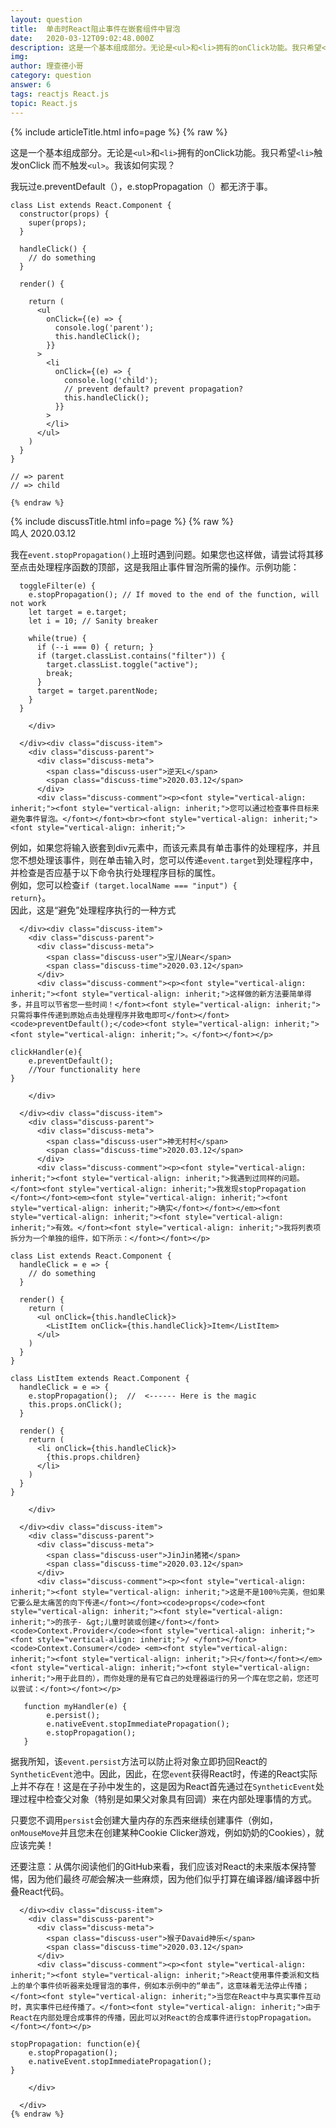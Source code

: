 ```yaml
---
layout: question
title:  单击时React阻止事件在嵌套组件中冒泡
date:   2020-03-12T09:02:48.000Z
description: 这是一个基本组成部分。无论是<ul>和<li>拥有的onClick功能。我只希望<li>触发onClick 而不触发<ul>。我该如何实现？我玩过e....
img: 
author: 理查德小哥
category: question
answer: 6
tags: reactjs React.js
topic: React.js
---
```

<div class="article-root">
  <div class="article">
    {% include articleTitle.html info=page %}
    {% raw %}
    <div class="article-content"><p><font style="vertical-align: inherit;"><font style="vertical-align: inherit;">这是一个基本组成部分。</font><font style="vertical-align: inherit;">无论是</font></font><code>&lt;ul&gt;</code><font style="vertical-align: inherit;"><font style="vertical-align: inherit;">和</font></font><code>&lt;li&gt;</code><font style="vertical-align: inherit;"><font style="vertical-align: inherit;">拥有的onClick功能。</font><font style="vertical-align: inherit;">我只希望</font></font><code>&lt;li&gt;</code><font style="vertical-align: inherit;"><font style="vertical-align: inherit;">触发</font><font style="vertical-align: inherit;">onClick </font><font style="vertical-align: inherit;">而不触发</font></font><code>&lt;ul&gt;</code><font style="vertical-align: inherit;"><font style="vertical-align: inherit;">。</font><font style="vertical-align: inherit;">我该如何实现？</font></font></p>

<p><font style="vertical-align: inherit;"><font style="vertical-align: inherit;">我玩过e.preventDefault（），e.​​stopPropagation（）都无济于事。 </font></font></p>

<pre><code>class List extends React.Component {<font></font>
  constructor(props) {<font></font>
    super(props);<font></font>
  }<font></font>
<font></font>
  handleClick() {<font></font>
    // do something<font></font>
  }<font></font>
<font></font>
  render() {<font></font>
<font></font>
    return (<font></font>
      &lt;ul <font></font>
        onClick={(e) =&gt; {<font></font>
          console.log('parent');<font></font>
          this.handleClick();<font></font>
        }}<font></font>
      &gt;<font></font>
        &lt;li <font></font>
          onClick={(e) =&gt; {<font></font>
            console.log('child');<font></font>
            // prevent default? prevent propagation?<font></font>
            this.handleClick();<font></font>
          }}<font></font>
        &gt;<font></font>
        &lt;/li&gt;       <font></font>
      &lt;/ul&gt;<font></font>
    )<font></font>
  }<font></font>
}<font></font>
<font></font>
// =&gt; parent<font></font>
// =&gt; child<font></font>
</code></pre></div>
    {% endraw %}
  </div>

  <div class="discuss-wrapper">
    {% include discussTitle.html info=page %}
    {% raw %}
    <div class="discuss-item">
        <div class="discuss-parent">
          <div class="discuss-meta">
            <span class="discuss-user">鸣人</span>
            <span class="discuss-time">2020.03.12</span>
          </div>
          <div class="discuss-comment"><p><font style="vertical-align: inherit;"><font style="vertical-align: inherit;">我在</font></font><code>event.stopPropagation()</code><font style="vertical-align: inherit;"><font style="vertical-align: inherit;">上班时</font><font style="vertical-align: inherit;">遇到问题</font><font style="vertical-align: inherit;">。</font><font style="vertical-align: inherit;">如果您也这样做，请尝试将其移至点击处理程序函数的顶部，这是我阻止事件冒泡所需的操作。</font><font style="vertical-align: inherit;">示例功能：</font></font></p>

<pre><code>  toggleFilter(e) {<font></font>
    e.stopPropagation(); // If moved to the end of the function, will not work<font></font>
    let target = e.target;<font></font>
    let i = 10; // Sanity breaker<font></font>
<font></font>
    while(true) {<font></font>
      if (--i === 0) { return; }<font></font>
      if (target.classList.contains("filter")) {<font></font>
        target.classList.toggle("active");<font></font>
        break;<font></font>
      }<font></font>
      target = target.parentNode;<font></font>
    }<font></font>
  }<font></font>
</code></pre></div>
        </div>
        
      </div><div class="discuss-item">
        <div class="discuss-parent">
          <div class="discuss-meta">
            <span class="discuss-user">逆天L</span>
            <span class="discuss-time">2020.03.12</span>
          </div>
          <div class="discuss-comment"><p><font style="vertical-align: inherit;"><font style="vertical-align: inherit;">您可以通过检查事件目标来避免事件冒泡。</font></font><br><font style="vertical-align: inherit;"><font style="vertical-align: inherit;">
例如，如果您将输入嵌套到div元素中，而该元素具有单击事件的处理程序，并且您不想处理该事件，则在单击输入时，您可以传递</font></font><code>event.target</code><font style="vertical-align: inherit;"><font style="vertical-align: inherit;">到处理程序中，并检查是否应基于以下命令执行处理程序目标的属性。</font></font><br><font style="vertical-align: inherit;"><font style="vertical-align: inherit;">
例如，您可以检查</font></font><code>if (target.localName === "input") { return}</code><font style="vertical-align: inherit;"><font style="vertical-align: inherit;">。</font></font><br><font style="vertical-align: inherit;"><font style="vertical-align: inherit;">
因此，这是“避免”处理程序执行的一种方式</font></font></p></div>
        </div>
        
      </div><div class="discuss-item">
        <div class="discuss-parent">
          <div class="discuss-meta">
            <span class="discuss-user">宝儿Near</span>
            <span class="discuss-time">2020.03.12</span>
          </div>
          <div class="discuss-comment"><p><font style="vertical-align: inherit;"><font style="vertical-align: inherit;">这样做的新方法要简单得多，并且可以节省您一些时间！</font><font style="vertical-align: inherit;">只需将事件传递到原始点击处理程序并致电即可</font></font><code>preventDefault();</code><font style="vertical-align: inherit;"><font style="vertical-align: inherit;">。</font></font></p>

<pre><code>clickHandler(e){<font></font>
    e.preventDefault();<font></font>
    //Your functionality here<font></font>
}<font></font>
</code></pre></div>
        </div>
        
      </div><div class="discuss-item">
        <div class="discuss-parent">
          <div class="discuss-meta">
            <span class="discuss-user">神无村村</span>
            <span class="discuss-time">2020.03.12</span>
          </div>
          <div class="discuss-comment"><p><font style="vertical-align: inherit;"><font style="vertical-align: inherit;">我遇到过同样的问题。</font><font style="vertical-align: inherit;">我发现stopPropagation </font></font><em><font style="vertical-align: inherit;"><font style="vertical-align: inherit;">确实</font></font></em><font style="vertical-align: inherit;"><font style="vertical-align: inherit;">有效。</font><font style="vertical-align: inherit;">我将列表项拆分为一个单独的组件，如下所示：</font></font></p>

<pre class="lang-jsx prettyprint-override"><code>class List extends React.Component {<font></font>
  handleClick = e =&gt; {<font></font>
    // do something<font></font>
  }<font></font>
<font></font>
  render() {<font></font>
    return (<font></font>
      &lt;ul onClick={this.handleClick}&gt;<font></font>
        &lt;ListItem onClick={this.handleClick}&gt;Item&lt;/ListItem&gt; <font></font>
      &lt;/ul&gt;<font></font>
    )<font></font>
  }<font></font>
}<font></font>
<font></font>
class ListItem extends React.Component {<font></font>
  handleClick = e =&gt; {<font></font>
    e.stopPropagation();  //  &lt;------ Here is the magic<font></font>
    this.props.onClick();<font></font>
  }<font></font>
<font></font>
  render() {<font></font>
    return (<font></font>
      &lt;li onClick={this.handleClick}&gt;<font></font>
        {this.props.children}<font></font>
      &lt;/li&gt;       <font></font>
    )<font></font>
  }<font></font>
}<font></font>
</code></pre></div>
        </div>
        
      </div><div class="discuss-item">
        <div class="discuss-parent">
          <div class="discuss-meta">
            <span class="discuss-user">JinJin猪猪</span>
            <span class="discuss-time">2020.03.12</span>
          </div>
          <div class="discuss-comment"><p><font style="vertical-align: inherit;"><font style="vertical-align: inherit;">这是不是100％完美，但如果它要么是太痛苦的向下传递</font></font><code>props</code><font style="vertical-align: inherit;"><font style="vertical-align: inherit;">的孩子- &gt;儿童时装或创建</font></font><code>Context.Provider</code><font style="vertical-align: inherit;"><font style="vertical-align: inherit;">/ </font></font><code>Context.Consumer</code> <em><font style="vertical-align: inherit;"><font style="vertical-align: inherit;">只</font></font></em><font style="vertical-align: inherit;"><font style="vertical-align: inherit;">用于此目的），而你处理的是有它自己的处理器运行的另一个库在您之前，您还可以尝试：</font></font></p>

<pre><code>   function myHandler(e) { <font></font>
        e.persist(); <font></font>
        e.nativeEvent.stopImmediatePropagation();<font></font>
        e.stopPropagation(); <font></font>
   }<font></font>
</code></pre>

<p><font style="vertical-align: inherit;"><font style="vertical-align: inherit;">据我所知，该</font></font><code>event.persist</code><font style="vertical-align: inherit;"><font style="vertical-align: inherit;">方法可以防止将对象立即扔回React的</font></font><code>SyntheticEvent</code><font style="vertical-align: inherit;"><font style="vertical-align: inherit;">池中。</font><font style="vertical-align: inherit;">因此，因此，在您</font></font><code>event</code><font style="vertical-align: inherit;"><font style="vertical-align: inherit;">获得React时</font><font style="vertical-align: inherit;">，</font><font style="vertical-align: inherit;">传递的React实际上并不存在！</font><font style="vertical-align: inherit;">这是在子孙中发生的，这是因为React首先通过在</font></font><code>SyntheticEvent</code><font style="vertical-align: inherit;"><font style="vertical-align: inherit;">处理过程中</font><font style="vertical-align: inherit;">检查父对象</font><font style="vertical-align: inherit;">（特别是如果父对象具有回调）来</font><font style="vertical-align: inherit;">在内部处理事情的方式</font><font style="vertical-align: inherit;">。</font></font></p>

<p><font style="vertical-align: inherit;"><font style="vertical-align: inherit;">只要您不调用</font></font><code>persist</code><font style="vertical-align: inherit;"><font style="vertical-align: inherit;">会创建大量内存的东西来继续创建事件（例如，</font></font><code>onMouseMove</code><font style="vertical-align: inherit;"><font style="vertical-align: inherit;">并且您未在创建某种Cookie Clicker游戏，例如奶奶的Cookies），就应该完美！</font></font></p>

<p><font style="vertical-align: inherit;"><font style="vertical-align: inherit;">还要注意：从偶尔阅读他们的GitHub来看，我们应该对React的未来版本保持警惕，因为他们</font><font style="vertical-align: inherit;">最终</font></font><em><font style="vertical-align: inherit;"><font style="vertical-align: inherit;">可能</font></font></em><font style="vertical-align: inherit;"><font style="vertical-align: inherit;">会解决一些麻烦，因为他们似乎打算在编译器/编译器中折叠React代码。</font></font></p></div>
        </div>
        
      </div><div class="discuss-item">
        <div class="discuss-parent">
          <div class="discuss-meta">
            <span class="discuss-user">猴子Davaid神乐</span>
            <span class="discuss-time">2020.03.12</span>
          </div>
          <div class="discuss-comment"><p><font style="vertical-align: inherit;"><font style="vertical-align: inherit;">React使用事件委派和文档上的单个事件侦听器来处理冒泡的事件，例如本示例中的“单击”，这意味着无法停止传播；</font><font style="vertical-align: inherit;">当您在React中与真实事件互动时，真实事件已经传播了。</font><font style="vertical-align: inherit;">由于React在内部处理合成事件的传播，因此可以对React的合成事件进行stopPropagation。</font></font></p>

<pre><code>stopPropagation: function(e){<font></font>
    e.stopPropagation();<font></font>
    e.nativeEvent.stopImmediatePropagation();<font></font>
}<font></font>
</code></pre></div>
        </div>
        
      </div>
    {% endraw %}
  </div>
<div>
